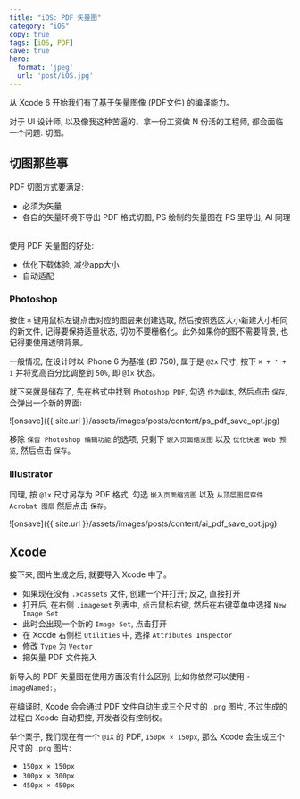 ```yaml
---
title: "iOS: PDF 矢量图"
category: "iOS"
copy: true
tags: [iOS, PDF]
cave: true
hero:
  format: 'jpeg'
  url: 'post/iOS.jpg'
---
```

从 Xcode 6 开始我们有了基于矢量图像 (PDF文件) 的编译能力。

对于 UI 设计师, 以及像我这种苦逼的、拿一份工资做 N 份活的工程师, 都会面临一个问题: 切图。

## 切图那些事

<div class="quote">
PDF 切图方式要满足:
<br/>
<ul>
<li>必须为矢量</li>
<li>各自的矢量环境下导出 PDF 格式切图, PS 绘制的矢量图在 PS 里导出, AI 同理</li>
</ul>
<br/>
使用 PDF 矢量图的好处:
<br/>
<ul>
<li>优化下载体验, 减少app大小</li>
<li>自动适配</li>
</ul>
</div>

### Photoshop

按住 `⌘` 键用鼠标左键点击对应的图层来创建选取, 然后按照选区大小新建大小相同的新文件, 记得要保持适量状态, 切勿不要栅格化。此外如果你的图不需要背景, 也记得要使用透明背景。

一般情况, 在设计时以 iPhone 6 为基准 (即 750), 属于是 `@2x` 尺寸, 按下 `⌘ + ⌃ + i` 并将宽高百分比调整到 `50%`, 即 `@1x` 状态。

就下来就是储存了, 先在格式中找到 `Photoshop PDF`, 勾选 `作为副本`, 然后点击 `保存`, 会弹出一个新的界面:

![onsave]({{ site.url }}/assets/images/posts/content/ps_pdf_save_opt.jpg)

移除 `保留 Photoshop 编辑功能` 的选项, 只剩下 `嵌入页面缩览图` 以及 `优化快速 Web 预览`, 然后点击 `保存`。

### Illustrator

同理, 按 `@1x` 尺寸另存为 PDF 格式, 勾选 `嵌入页面缩览图` 以及 `从顶层图层穿件 Acrobat 图层` 然后点击 `保存`。

![onsave]({{ site.url }}/assets/images/posts/content/ai_pdf_save_opt.jpg)

## Xcode

接下来, 图片生成之后, 就要导入 Xcode 中了。

* 如果现在没有 `.xcassets` 文件, 创建一个并打开; 反之, 直接打开
* 打开后, 在右侧 `.imageset` 列表中, 点击鼠标右键, 然后在右键菜单中选择 `New Image Set`
* 此时会出现一个新的 `Image Set`, 点击打开
* 在 Xcode 右侧栏 `Utilities` 中, 选择 `Attributes Inspector`
* 修改 `Type` 为 `Vector`
* 把矢量 PDF 文件拖入

新导入的 PDF 矢量图在使用方面没有什么区别, 比如你依然可以使用 `- imageNamed:`。

在编译时, Xcode 会会通过 PDF 文件自动生成三个尺寸的 `.png` 图片, 不过生成的过程由 Xcode 自动把控, 开发者没有控制权。

举个栗子, 我们现在有一个 `@1X` 的 PDF, `150px × 150px`, 那么 Xcode 会生成三个尺寸的 `.png` 图片:

* `150px × 150px`
* `300px × 300px`
* `450px × 450px`
